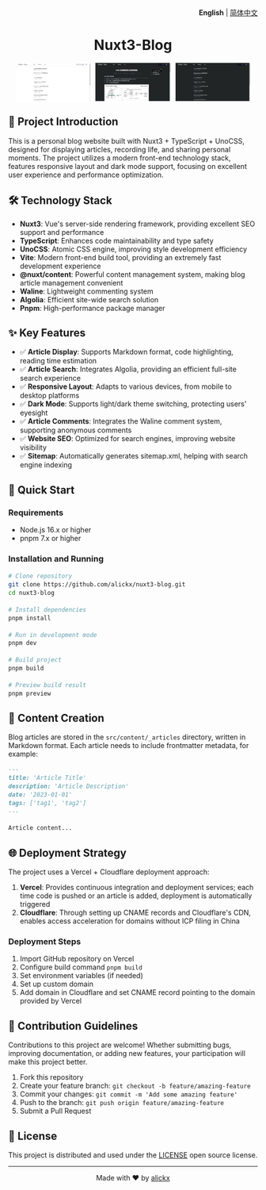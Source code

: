 <div align="right">
  <strong>English</strong> | <a href="README_zh-CN.md">简体中文</a>
</div>

<h1 align="center">Nuxt3-Blog</h1>

<div align="center" style="display: flex; justify-content: center; flex-wrap: wrap; gap: 10px;">
  <img src="doc/Snipaste_2023-10-29_15-04-34.png" width="30%" />
  <img src="doc/Snipaste_2023-10-29_15-04-56.png" width="30%" />
  <img src="doc/Snipaste_2023-10-29_15-04-43.png" width="30%" />
</div>

## 📖 Project Introduction

This is a personal blog website built with Nuxt3 + TypeScript + UnoCSS, designed for displaying articles, recording life, and sharing personal moments. The project utilizes a modern front-end technology stack, features responsive layout and dark mode support, focusing on excellent user experience and performance optimization.

## 🛠️ Technology Stack

- **Nuxt3**: Vue's server-side rendering framework, providing excellent SEO support and performance
- **TypeScript**: Enhances code maintainability and type safety
- **UnoCSS**: Atomic CSS engine, improving style development efficiency
- **Vite**: Modern front-end build tool, providing an extremely fast development experience
- **@nuxt/content**: Powerful content management system, making blog article management convenient
- **Waline**: Lightweight commenting system
- **Algolia**: Efficient site-wide search solution
- **Pnpm**: High-performance package manager

## ✨ Key Features

- ✅ **Article Display**: Supports Markdown format, code highlighting, reading time estimation
- ✅ **Article Search**: Integrates Algolia, providing an efficient full-site search experience
- ✅ **Responsive Layout**: Adapts to various devices, from mobile to desktop platforms
- ✅ **Dark Mode**: Supports light/dark theme switching, protecting users' eyesight
- ✅ **Article Comments**: Integrates the Waline comment system, supporting anonymous comments
- ✅ **Website SEO**: Optimized for search engines, improving website visibility
- ✅ **Sitemap**: Automatically generates sitemap.xml, helping with search engine indexing

## 🚀 Quick Start

### Requirements

- Node.js 16.x or higher
- pnpm 7.x or higher

### Installation and Running

```bash
# Clone repository
git clone https://github.com/alickx/nuxt3-blog.git
cd nuxt3-blog

# Install dependencies
pnpm install

# Run in development mode
pnpm dev

# Build project
pnpm build

# Preview build result
pnpm preview
```

## 📝 Content Creation

Blog articles are stored in the `src/content/_articles` directory, written in Markdown format. Each article needs to include frontmatter metadata, for example:

```markdown
---
title: 'Article Title'
description: 'Article Description'
date: '2023-01-01'
tags: ['tag1', 'tag2']
---

Article content...
```

## 🌐 Deployment Strategy

The project uses a Vercel + Cloudflare deployment approach:

1. **Vercel**: Provides continuous integration and deployment services; each time code is pushed or an article is added, deployment is automatically triggered
2. **Cloudflare**: Through setting up CNAME records and Cloudflare's CDN, enables access acceleration for domains without ICP filing in China

### Deployment Steps

1. Import GitHub repository on Vercel
2. Configure build command `pnpm build`
3. Set environment variables (if needed)
4. Set up custom domain
5. Add domain in Cloudflare and set CNAME record pointing to the domain provided by Vercel

## 🤝 Contribution Guidelines

Contributions to this project are welcome! Whether submitting bugs, improving documentation, or adding new features, your participation will make this project better.

1. Fork this repository
2. Create your feature branch: `git checkout -b feature/amazing-feature`
3. Commit your changes: `git commit -m 'Add some amazing feature'`
4. Push to the branch: `git push origin feature/amazing-feature`
5. Submit a Pull Request

## 📄 License

This project is distributed and used under the [LICENSE](LICENSE) open source license.

---

<p align="center">Made with ❤️ by <a href="https://github.com/alickx">alickx</a></p>

